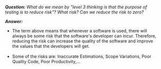 *__Question:__ What do we mean by "level 3 thinking is that the purpose of testing is to reduce risk"? What risk? Can we reduce the risk to zero?*

*__Answer:__*
- The term above means that whenever a software is used, there will always be some risk that the software's developer can incur. Therefore, reducing the risk can increase the quality of the software and improve the values that the developers will get.
<br><br>
- Some of the risks are: Inaccurate Estimations, Scope Variations, Poor Quality Code, Poor Productivity,...